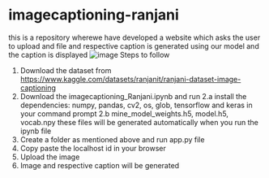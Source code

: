 # imagecaptioning-ranjani
this is a repository wherewe have developed a website which asks the user to upload and file and respective caption is generated using our model and the caption is
displayed
![image](https://user-images.githubusercontent.com/118736385/203066869-7fc66c53-16c8-475d-9e9a-6a342d727388.png)
Steps to follow 
1. Download the dataset from https://www.kaggle.com/datasets/ranjanit/ranjani-dataset-image-captioning
2. Download the imagecaptioning_Ranjani.ipynb and run 
  2.a install the dependencies: numpy, pandas, cv2, os, glob, tensorflow and keras in your command prompt
  2.b mine_model_weights.h5, model.h5, vocab.npy these files will be generated automatically when you run the ipynb file 
3. Create a folder as mentioned above and run app.py file 
4. Copy paste the localhost id in your browser
5. Upload the image
6. Image and respective caption will be generated

